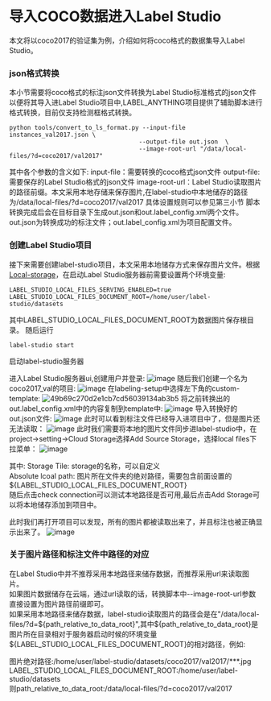 # 导入COCO数据进入Label Studio


本文将以coco2017的验证集为例，介绍如何将coco格式的数据集导入Label Studio。

### json格式转换

本小节需要将coco格式的标注json文件转换为Label Studio标准格式的json文件以便将其导入进Label Studio项目中,LABEL_ANYTHING项目提供了辅助脚本进行格式转换，目前仅支持检测框格式转换。

```shell
python tools/convert_to_ls_format.py --input-file instances_val2017.json \ 
                                    --output-file out.json  \  
                                    --image-root-url "/data/local-files/?d=coco2017/val2017" 
``` 
其中各个参数的含义如下:
input-file：需要转换的coco格式json文件
output-file: 需要保存的Label Studio格式的json文件
image-root-url：Label Studio读取图片的路径前缀。本文采用本地存储来保存图片,在label-studio中本地储存的路径为/data/local-files/?d=coco2017/val2017 具体设置规则可以参见第三小节
脚本转换完成后会在目标目录下生成out.json和out.label_config.xml两个文件。out.json为转换成功的标注文件；out.label_config.xml为项目配置文件。


### 创建Label Studio项目
接下来需要创建label-studio项目，本文采用本地储存方式来保存图片文件。根据[Local-storage](https://labelstud.io/guide/storage.html#Local-storage)，在启动Label Studio服务器前需要设置两个环境变量:
```
LABEL_STUDIO_LOCAL_FILES_SERVING_ENABLED=true
LABEL_STUDIO_LOCAL_FILES_DOCUMENT_ROOT=/home/user/label-studio/datasets 
```
其中LABEL_STUDIO_LOCAL_FILES_DOCUMENT_ROOT为数据图片保存根目录。
随后运行
```
label-studio start
```
启动label-studio服务器

进入Label Studio服务器ui,创建用户并登录:
![image](https://user-images.githubusercontent.com/42299757/235576000-2d7e2a3e-dde8-4aca-83fd-d003f4ba0170.png)
随后我们创建一个名为coco2017_val的项目:
![image](https://user-images.githubusercontent.com/42299757/235576168-1768b92c-1d6b-4ad1-8958-43abcf2231fa.png)
在labeling-setup中选择左下角的custom-template:
![49b69c270d2e1cb7cd56039134ab3b5](https://user-images.githubusercontent.com/42299757/235576464-c4236a23-23f9-4e9c-ab11-8b8dbddb2797.png)
将之前转换出的out.label_config.xml中的内容复制到template中:
![image](https://user-images.githubusercontent.com/42299757/235576648-3f763f39-986e-4a47-9276-4574642d59cd.png)
导入转换好的out.json文件:
![image](https://user-images.githubusercontent.com/42299757/235576793-9b01cc23-6bb7-4742-be9a-f1be25134060.png)
此时可以看到标注文件已经导入进项目中了，但是图片还无法读取：
![image](https://user-images.githubusercontent.com/42299757/235577852-8f8377da-12d4-4dcd-acad-0d46027a16ca.png)
此时我们需要将本地的图片文件同步进label-studio中，在project->setting->Cloud Storage选择Add Source Storage，选择local files下拉菜单：
![image](https://user-images.githubusercontent.com/42299757/235577703-27d47f54-48be-4bf3-9155-4b85337d2302.png)

其中:
Storage Tile: storage的名称，可以自定义 \
Absolute lcoal path: 图片所在文件夹的绝对路径，需要包含前面设置的${LABEL_STUDIO_LOCAL_FILES_DOCUMENT_ROOT} \
随后点击check connection可以测试本地路径是否可用,最后点击Add Storage可以将本地储存添加到项目中。

此时我们再打开项目可以发现，所有的图片都被读取出来了，并且标注也被正确显示出来了。
![image](https://user-images.githubusercontent.com/42299757/235578802-c3b13152-76ea-4388-b3c9-0d3c9bee2c13.png)

### 关于图片路径和标注文件中路径的对应
在Label Studio中并不推荐采用本地路径来储存数据，而推荐采用url来读取图片。\
如果图片数据储存在云端，通过url读取的话，转换脚本中--image-root-url参数直接设置为图片路径前缀即可。\
如果采用本地路径来储存数据，label-studio读取图片的路径会是在"/data/local-files/?d=${path_relative_to_data_root}",其中${path_relative_to_data_root}是图片所在目录相对于服务器启动时候的环境变量${LABEL_STUDIO_LOCAL_FILES_DOCUMENT_ROOT}的相对路径，例如: 

图片绝对路径:/home/user/label-studio/datasets/coco2017/val2017/***.jpg \
LABEL_STUDIO_LOCAL_FILES_DOCUMENT_ROOT:/home/user/label-studio/datasets \
则path_relative_to_data_root:/data/local-files/?d=coco2017/val2017 


